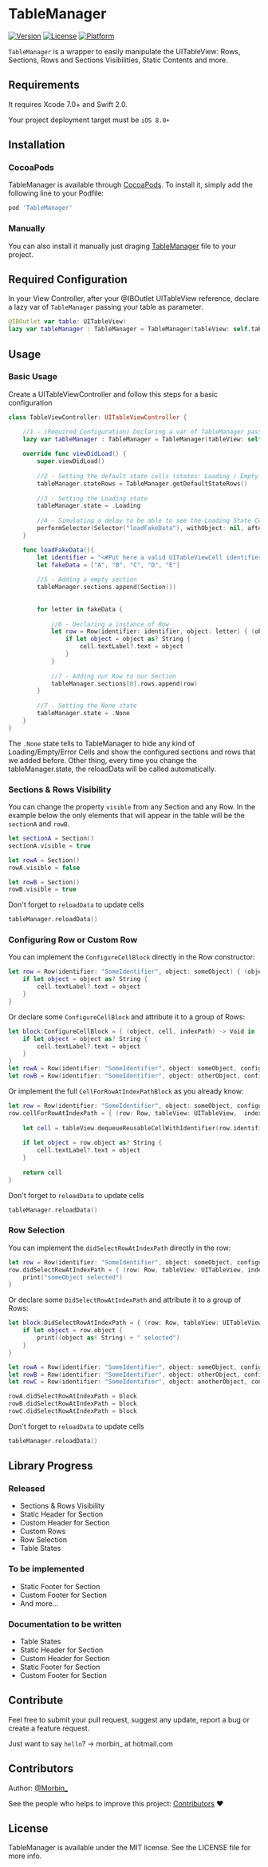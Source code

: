 # TableManager

[![Version](https://img.shields.io/cocoapods/v/TableManager.svg?style=flat)](http://cocoapods.org/pods/TableManager)
[![License](https://img.shields.io/cocoapods/l/TableManager.svg?style=flat)](http://cocoapods.org/pods/TableManager)
[![Platform](https://img.shields.io/cocoapods/p/TableManager.svg?style=flat)](http://cocoapods.org/pods/TableManager)

`TableManager` is a wrapper to easily manipulate the UITableView: Rows, Sections, Rows and Sections Visibilities, Static Contents and more.

## Requirements

It requires Xcode 7.0+ and Swift 2.0.

Your project deployment target must be `iOS 8.0+`

## Installation

### CocoaPods

TableManager is available through [CocoaPods](http://cocoapods.org). To install
it, simply add the following line to your Podfile:

```ruby
pod 'TableManager'
```

### Manually

You can also install it manually just draging [TableManager](https://github.com/Morbix/TableManager/blob/master/TableManager.swift) file to your project. 


## Required Configuration

In your View Controller, after your  @IBOutlet UITableView reference, declare a lazy var of `TableManager` passing your table as parameter.
```swift
@IBOutlet var table: UITableView!
lazy var tableManager : TableManager = TableManager(tableView: self.table)
```

## Usage

### Basic Usage
Create a UITableViewController and follow this steps for a basic configuration
```swift
class TableViewController: UITableViewController {

    //1 - (Required Configuration) Declaring a var of TableManager passing the UITableView instance
    lazy var tableManager : TableManager = TableManager(tableView: self.tableView)
    
    override func viewDidLoad() {
        super.viewDidLoad()
        
        //2 - Setting the default state cells (states: Loading / Empty / Error)
        tableManager.stateRows = TableManager.getDefaultStateRows()
        
        //3 - Setting the Loading state
        tableManager.state = .Loading
        
        //4 - Simulating a delay to be able to see the Loading State Cell
        performSelector(Selector("loadFakeData"), withObject: nil, afterDelay: 3)
    }

    func loadFakeData(){
        let identifier = "<#Put here a valid UITableViewCell identifier#>"
        let fakeData = ["A", "B", "C", "D", "E"]
        
        //5 - Adding a empty section
        tableManager.sections.append(Section())
        
        
        for letter in fakeData {
            
            //6 - Declaring a instance of Row
            let row = Row(identifier: identifier, object: letter) { (object, cell, indexPath) -> Void in
                if let object = object as? String {
                    cell.textLabel?.text = object
                }
            }
            
            //7 - Adding our Row to our Section
            tableManager.sections[0].rows.append(row)
        }
        
        //7 - Setting the None state
        tableManager.state = .None 
    }
}
```
The `.None` state tells to TableManager to hide any kind of Loading/Empty/Error Cells and show the configured sections and rows that we added before.
Other thing, every time you change the tableManager.state, the reloadData will be called automatically.

### Sections & Rows Visibility

You can change the property `visible` from any Section and any Row. In the example below the only elements that will appear in the table will be the `sectionA` and `rowB`.
```swift
let sectionA = Section()
sectionA.visible = true

let rowA = Section()
rowA.visible = false

let rowB = Section()
rowB.visible = true
```

Don't forget to `reloadData` to update cells
```swift
tableManager.reloadData()
```

### Configuring Row or Custom Row
You can implement the `ConfigureCellBlock` directly in the Row constructor:
```swift
let row = Row(identifier: "SomeIdentifier", object: someObject) { (object, cell, indexPath) -> Void in
    if let object = object as? String {
        cell.textLabel?.text = object
    }
}
```

Or declare some `ConfigureCellBlock` and attribute it to a group of Rows:
```swift
let block:ConfigureCellBlock = { (object, cell, indexPath) -> Void in
    if let object = object as? String {
        cell.textLabel?.text = object
    }
}
let rowA = Row(identifier: "SomeIdentifier", object: someObject, configureCell: block)
let rowB = Row(identifier: "SomeIdentifier", object: otherObject, configureCell: block)
```

Or implement the full `CellForRowAtIndexPathBlock` as you already know:
```swift
let row = Row(identifier: "SomeIdentifier", object: someObject, configureCell: nil)
row.cellForRowAtIndexPath = { (row: Row, tableView: UITableView,  indexPath: NSIndexPath) -> UITableViewCell in
    
    let cell = tableView.dequeueReusableCellWithIdentifier(row.identifier, forIndexPath: indexPath)
    
    if let object = row.object as? String {
        cell.textLabel?.text = object
    }
    
    return cell
}
```

Don't forget to `reloadData` to update cells
```swift
tableManager.reloadData()
```

### Row Selection
You can implement the `didSelectRowAtIndexPath` directly in the row:
```swift
let row = Row(identifier: "SomeIdentifier", object: someObject, configureCell: nil)
row.didSelectRowAtIndexPath = { (row: Row, tableView: UITableView, indexPath: NSIndexPath) -> Void in
    print("someObject selected")
}
```

Or declare some `DidSelectRowAtIndexPath` and attribute it to a group of Rows:
```swift
let block:DidSelectRowAtIndexPath = { (row: Row, tableView: UITableView, indexPath: NSIndexPath) -> Void in
	if let object = row.object {
    	print((object as! String) + " selected")
    }
}

let rowA = Row(identifier: "SomeIdentifier", object: someObject, configureCell: nil)
let rowB = Row(identifier: "SomeIdentifier", object: otherObject, configureCell: nil)
let rowC = Row(identifier: "SomeIdentifier", object: anotherObject, configureCell: nil)

rowA.didSelectRowAtIndexPath = block
rowB.didSelectRowAtIndexPath = block
rowC.didSelectRowAtIndexPath = block
```

Don't forget to `reloadData` to update cells
```swift
tableManager.reloadData()
```

## Library Progress

### Released
- Sections & Rows Visibility 
- Static Header for Section
- Custom Header for Section
- Custom Rows
- Row Selection
- Table States

### To be implemented 
- Static Footer for Section
- Custom Footer for Section
- And more...

### Documentation to be written
- Table States
- Static Header for Section
- Custom Header for Section
- Static Footer for Section
- Custom Footer for Section


## Contribute

Feel free to submit your pull request, suggest any update, report a bug or create a feature request. 

Just want to say `hello`? -> morbin_ at hotmail.com

## Contributors

Author: [@Morbin_](https://twitter.com/Morbin_) 

See the people who helps to improve this project: [Contributors](https://github.com/Morbix/TableManager/graphs/contributors) ♥


## License

TableManager is available under the MIT license. See the LICENSE file for more info.
